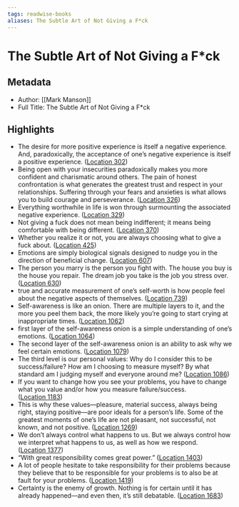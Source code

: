 ```yaml
---
tags: readwise-books
aliases: The Subtle Art of Not Giving a F*ck
---
```

# The Subtle Art of Not Giving a F*ck

## Metadata
- Author: [[Mark Manson]]
- Full Title: The Subtle Art of Not Giving a F*ck

## Highlights
- The desire for more positive experience is itself a negative experience. And, paradoxically, the acceptance of one’s negative experience is itself a positive experience. ([Location 302](https://readwise.io/to_kindle?action=open&asin=B019MMUA8S&location=302))
- Being open with your insecurities paradoxically makes you more confident and charismatic around others. The pain of honest confrontation is what generates the greatest trust and respect in your relationships. Suffering through your fears and anxieties is what allows you to build courage and perseverance. ([Location 326](https://readwise.io/to_kindle?action=open&asin=B019MMUA8S&location=326))
- Everything worthwhile in life is won through surmounting the associated negative experience. ([Location 329](https://readwise.io/to_kindle?action=open&asin=B019MMUA8S&location=329))
- Not giving a fuck does not mean being indifferent; it means being comfortable with being different. ([Location 370](https://readwise.io/to_kindle?action=open&asin=B019MMUA8S&location=370))
- Whether you realize it or not, you are always choosing what to give a fuck about. ([Location 425](https://readwise.io/to_kindle?action=open&asin=B019MMUA8S&location=425))
- Emotions are simply biological signals designed to nudge you in the direction of beneficial change. ([Location 607](https://readwise.io/to_kindle?action=open&asin=B019MMUA8S&location=607))
- The person you marry is the person you fight with. The house you buy is the house you repair. The dream job you take is the job you stress over. ([Location 630](https://readwise.io/to_kindle?action=open&asin=B019MMUA8S&location=630))
- true and accurate measurement of one’s self-worth is how people feel about the negative aspects of themselves. ([Location 739](https://readwise.io/to_kindle?action=open&asin=B019MMUA8S&location=739))
- Self-awareness is like an onion. There are multiple layers to it, and the more you peel them back, the more likely you’re going to start crying at inappropriate times. ([Location 1062](https://readwise.io/to_kindle?action=open&asin=B019MMUA8S&location=1062))
- first layer of the self-awareness onion is a simple understanding of one’s emotions. ([Location 1064](https://readwise.io/to_kindle?action=open&asin=B019MMUA8S&location=1064))
- The second layer of the self-awareness onion is an ability to ask why we feel certain emotions. ([Location 1079](https://readwise.io/to_kindle?action=open&asin=B019MMUA8S&location=1079))
- The third level is our personal values: Why do I consider this to be success/failure? How am I choosing to measure myself? By what standard am I judging myself and everyone around me? ([Location 1086](https://readwise.io/to_kindle?action=open&asin=B019MMUA8S&location=1086))
- If you want to change how you see your problems, you have to change what you value and/or how you measure failure/success. ([Location 1183](https://readwise.io/to_kindle?action=open&asin=B019MMUA8S&location=1183))
- This is why these values—pleasure, material success, always being right, staying positive—are poor ideals for a person’s life. Some of the greatest moments of one’s life are not pleasant, not successful, not known, and not positive. ([Location 1269](https://readwise.io/to_kindle?action=open&asin=B019MMUA8S&location=1269))
- We don’t always control what happens to us. But we always control how we interpret what happens to us, as well as how we respond. ([Location 1377](https://readwise.io/to_kindle?action=open&asin=B019MMUA8S&location=1377))
- “With great responsibility comes great power.” ([Location 1403](https://readwise.io/to_kindle?action=open&asin=B019MMUA8S&location=1403))
- A lot of people hesitate to take responsibility for their problems because they believe that to be responsible for your problems is to also be at fault for your problems. ([Location 1419](https://readwise.io/to_kindle?action=open&asin=B019MMUA8S&location=1419))
- Certainty is the enemy of growth. Nothing is for certain until it has already happened—and even then, it’s still debatable. ([Location 1683](https://readwise.io/to_kindle?action=open&asin=B019MMUA8S&location=1683))
